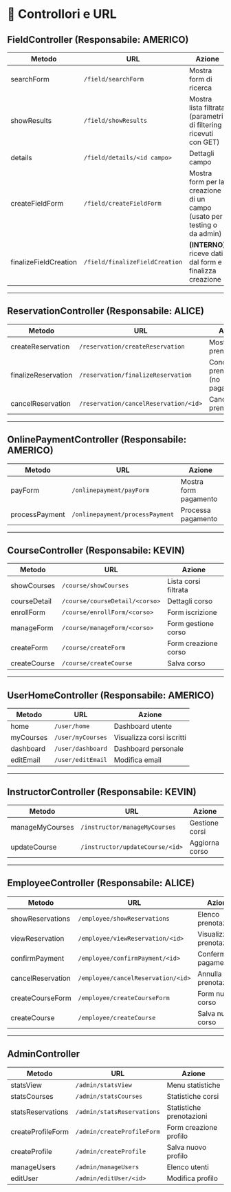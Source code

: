 # 📘 Controllori e URL

## FieldController (Responsabile: **AMERICO**)

| Metodo       | URL                         | Azione                      |
|--------------|-----------------------------|-----------------------------|
| searchForm   | `/field/searchForm`         | Mostra form di ricerca      |
| showResults  | `/field/showResults`        | Mostra lista filtrata (parametri di filtering ricevuti con GET)      |
| details      | `/field/details/<id campo>`    | Dettagli campo              |
| createFieldForm | `/field/createFieldForm` | Mostra form per la creazione di un campo (usato per testing o da admin) |
| finalizeFieldCreation | `/field/finalizeFieldCreation` | **(INTERNO)** riceve dati dal form e finalizza creazione |
---

## ReservationController (Responsabile: **ALICE**)

| Metodo              | URL                                   | Azione                               |
|---------------------|---------------------------------------|--------------------------------------|
| createReservation   | `/reservation/createReservation`      | Mostra form prenotazione             |
| finalizeReservation | `/reservation/finalizeReservation`    | Conclude la prenotazione (no pagamento) |
| cancelReservation   | `/reservation/cancelReservation/<id>` | Cancella prenotazione                |

---

## OnlinePaymentController (Responsabile: **AMERICO**)

| Metodo        | URL                               | Azione               |
|---------------|------------------------------------|----------------------|
| payForm       | `/onlinepayment/payForm`          | Mostra form pagamento|
| processPayment| `/onlinepayment/processPayment`   | Processa pagamento   |

---

## CourseController (Responsabile: **KEVIN**)

| Metodo         | URL                                | Azione                 |
|----------------|-------------------------------------|------------------------|
| showCourses    | `/course/showCourses`              | Lista corsi filtrata   |
| courseDetail   | `/course/courseDetail/<corso>`     | Dettagli corso         |
| enrollForm     | `/course/enrollForm/<corso>`       | Form iscrizione        |
| manageForm     | `/course/manageForm/<corso>`       | Form gestione corso    |
| createForm     | `/course/createForm`               | Form creazione corso   |
| createCourse   | `/course/createCourse`             | Salva corso            |

---

## UserHomeController (Responsabile: **AMERICO**)

| Metodo      | URL                        | Azione                        |
|-------------|-----------------------------|-------------------------------|
| home        | `/user/home`               | Dashboard utente              |
| myCourses   | `/user/myCourses`          | Visualizza corsi iscritti     |
| dashboard   | `/user/dashboard`          | Dashboard personale           |
| editEmail   | `/user/editEmail`          | Modifica email                |

---

## InstructorController (Responsabile: **KEVIN**)

| Metodo            | URL                                 | Azione            |
|-------------------|--------------------------------------|-------------------|
| manageMyCourses   | `/instructor/manageMyCourses`       | Gestione corsi    |
| updateCourse      | `/instructor/updateCourse/<id>`     | Aggiorna corso    |

---

## EmployeeController (Responsabile: **ALICE**)

| Metodo              | URL                                   | Azione                  |
|---------------------|----------------------------------------|-------------------------|
| showReservations    | `/employee/showReservations`          | Elenco prenotazioni     |
| viewReservation     | `/employee/viewReservation/<id>`      | Visualizza prenotazione |
| confirmPayment      | `/employee/confirmPayment/<id>`       | Conferma pagamento      |
| cancelReservation   | `/employee/cancelReservation/<id>`    | Annulla prenotazione    |
| createCourseForm    | `/employee/createCourseForm`          | Form nuovo corso        |
| createCourse        | `/employee/createCourse`              | Salva nuovo corso       |

---

## AdminController

| Metodo             | URL                               | Azione                   |
|--------------------|------------------------------------|--------------------------|
| statsView          | `/admin/statsView`                | Menu statistiche         |
| statsCourses       | `/admin/statsCourses`             | Statistiche corsi        |
| statsReservations  | `/admin/statsReservations`        | Statistiche prenotazioni |
| createProfileForm  | `/admin/createProfileForm`        | Form creazione profilo   |
| createProfile      | `/admin/createProfile`            | Salva nuovo profilo      |
| manageUsers        | `/admin/manageUsers`              | Elenco utenti            |
| editUser           | `/admin/editUser/<id>`            | Modifica profilo         |
